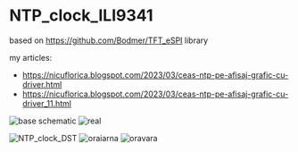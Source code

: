 # NTP_clock_ILI9341
based on https://github.com/Bodmer/TFT_eSPI library

my articles:
- https://nicuflorica.blogspot.com/2023/03/ceas-ntp-pe-afisaj-grafic-cu-driver.html
- https://nicuflorica.blogspot.com/2023/03/ceas-ntp-pe-afisaj-grafic-cu-driver_11.html

![base schematic](https://blogger.googleusercontent.com/img/b/R29vZ2xl/AVvXsEi6-zMwLfwBE5PQ6-hF8jh4vcFsefwSgLjdP73n8T32Za7Q5GDflfV0rXg46E-BKuF4CAap5Op0EsU_1lPAdg4N_h09DRa75FOovGO2_s96JpvXbipkeRzpI0zlqoH0fQbfqJIRBC_avkQkLA0-rrvrUKqHIcx5ErzuHyqOPvH_d6JmvvcRYnBu1XnneQ/w138-h200/NTP_clock_ILI9341_sch.png)
![real](https://blogger.googleusercontent.com/img/b/R29vZ2xl/AVvXsEjZYj_meoRBtvsy4YmEXFK4dNhreeowI1aWGyCqD-MxVESNBU9F2EAdt2B-o-uHbwssREcpW6JbGaupwA4dramffXUiU9Id39gUz12Asxg6AOaQiUXQJe9JtWH5NigD0GRMzKVdxpUUMvnklYQs8WrjIXQ5MCsrvYryn59xypE870Scilvzt_haVbNCrw/w200-h150/un_montaj.jpg)

![NTP_clock_DST](https://blogger.googleusercontent.com/img/b/R29vZ2xl/AVvXsEjJ6-SXtDgCypT6vQTdJtHo2aV38IfN17kaiG-o6z1kIhcJaFTnDwtvu8zh7OUbpTOKdlST_nGGrSvSNk4M9vzemU0k0yTrgsIysB518oWxy2BaN62D0l0YWG-weKTUFNjotOjQd0qvBiNiL0MuiFnX_RQXPQ9p-PGGdiF3UqOpMrcEczJDDMJ8QVdVBg/w188-h200/NTP_clock_DST_ILI9341_sch.png)
![oraiarna](https://blogger.googleusercontent.com/img/b/R29vZ2xl/AVvXsEgymWukRETm1bibjqnN3QHE_dVgmiLlOb4tJaRg-Kvi7ahsoAxvgcsTnP1TkrAIgyVSQ5VzCmt4ozgIaqc2EXwI_bV0rZ1FrDO6-NvqJfO6LVj1ETfOw2uezxe5oMu2MadIzuFlD1llQjblnPgczggOKurZV0wPHFW6o0L6qa9peS4aC8uytJE5L_Olww/w200-h150/ora_iarna.jpg)
![oravara](https://blogger.googleusercontent.com/img/b/R29vZ2xl/AVvXsEhjD2OaxFsei4kr7bgZr0IVFGcBTjmFLCtjsebVRfoAWL72amKAEy46xtb8ohIs3SVRXvj_o1M3rhWchKqTFqAPXct4g6TTyMopgEGuqfYIv96dZPQMjLCS5PG2oQ13weHi1DKXej30wjpdwYvNXeOwa9wC3j04oZq5OuKSyNO0lYrzkY2pTQJD3QtDlQ/w200-h150/ora_vara.jpg)
